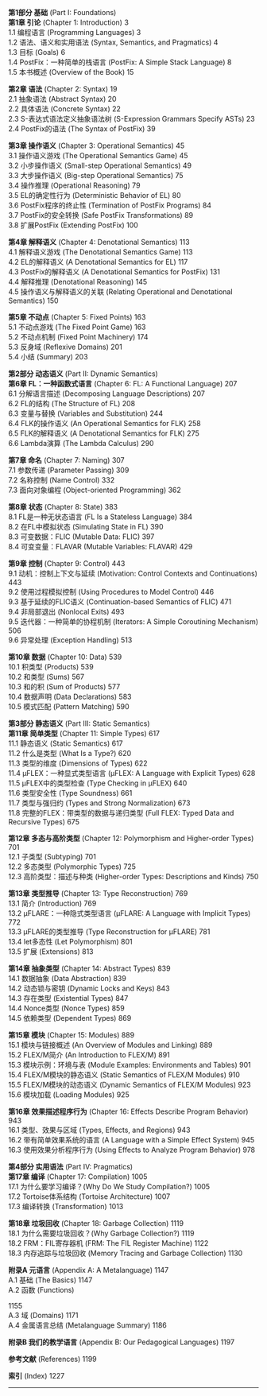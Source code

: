 





**第1部分 基础** (Part I: Foundations)  
**第1章 引论** (Chapter 1: Introduction) 3  
1.1 编程语言 (Programming Languages) 3  
1.2 语法、语义和实用语法 (Syntax, Semantics, and Pragmatics) 4  
1.3 目标 (Goals) 6  
1.4 PostFix：一种简单的栈语言 (PostFix: A Simple Stack Language) 8  
1.5 本书概述 (Overview of the Book) 15  

**第2章 语法** (Chapter 2: Syntax) 19  
2.1 抽象语法 (Abstract Syntax) 20  
2.2 具体语法 (Concrete Syntax) 22  
2.3 S-表达式语法定义抽象语法树 (S-Expression Grammars Specify ASTs) 23  
2.4 PostFix的语法 (The Syntax of PostFix) 39  

**第3章 操作语义** (Chapter 3: Operational Semantics) 45  
3.1 操作语义游戏 (The Operational Semantics Game) 45  
3.2 小步操作语义 (Small-step Operational Semantics) 49  
3.3 大步操作语义 (Big-step Operational Semantics) 75  
3.4 操作推理 (Operational Reasoning) 79  
3.5 EL的确定性行为 (Deterministic Behavior of EL) 80  
3.6 PostFix程序的终止性 (Termination of PostFix Programs) 84  
3.7 PostFix的安全转换 (Safe PostFix Transformations) 89  
3.8 扩展PostFix (Extending PostFix) 100  

**第4章 解释语义** (Chapter 4: Denotational Semantics) 113  
4.1 解释语义游戏 (The Denotational Semantics Game) 113  
4.2 EL的解释语义 (A Denotational Semantics for EL) 117  
4.3 PostFix的解释语义 (A Denotational Semantics for PostFix) 131  
4.4 解释推理 (Denotational Reasoning) 145  
4.5 操作语义与解释语义的关联 (Relating Operational and Denotational Semantics) 150  

**第5章 不动点** (Chapter 5: Fixed Points) 163  
5.1 不动点游戏 (The Fixed Point Game) 163  
5.2 不动点机制 (Fixed Point Machinery) 174  
5.3 反身域 (Reflexive Domains) 201  
5.4 小结 (Summary) 203  

**第2部分 动态语义** (Part II: Dynamic Semantics)  
**第6章 FL：一种函数式语言** (Chapter 6: FL: A Functional Language) 207  
6.1 分解语言描述 (Decomposing Language Descriptions) 207  
6.2 FL的结构 (The Structure of FL) 208  
6.3 变量与替换 (Variables and Substitution) 244  
6.4 FLK的操作语义 (An Operational Semantics for FLK) 258  
6.5 FLK的解释语义 (A Denotational Semantics for FLK) 275  
6.6 Lambda演算 (The Lambda Calculus) 290  

**第7章 命名** (Chapter 7: Naming) 307  
7.1 参数传递 (Parameter Passing) 309  
7.2 名称控制 (Name Control) 332  
7.3 面向对象编程 (Object-oriented Programming) 362  

**第8章 状态** (Chapter 8: State) 383  
8.1 FL是一种无状态语言 (FL Is a Stateless Language) 384  
8.2 在FL中模拟状态 (Simulating State in FL) 390  
8.3 可变数据：FLIC (Mutable Data: FLIC) 397  
8.4 可变变量：FLAVAR (Mutable Variables: FLAVAR) 429  

**第9章 控制** (Chapter 9: Control) 443  
9.1 动机：控制上下文与延续 (Motivation: Control Contexts and Continuations) 443  
9.2 使用过程模拟控制 (Using Procedures to Model Control) 446  
9.3 基于延续的FLIC语义 (Continuation-based Semantics of FLIC) 471  
9.4 非局部退出 (Nonlocal Exits) 493  
9.5 迭代器：一种简单的协程机制 (Iterators: A Simple Coroutining Mechanism) 506  
9.6 异常处理 (Exception Handling) 513  

**第10章 数据** (Chapter 10: Data) 539  
10.1 积类型 (Products) 539  
10.2 和类型 (Sums) 567  
10.3 和的积 (Sum of Products) 577  
10.4 数据声明 (Data Declarations) 583  
10.5 模式匹配 (Pattern Matching) 590  

**第3部分 静态语义** (Part III: Static Semantics)  
**第11章 简单类型** (Chapter 11: Simple Types) 617  
11.1 静态语义 (Static Semantics) 617  
11.2 什么是类型 (What Is a Type?) 620  
11.3 类型的维度 (Dimensions of Types) 622  
11.4 μFLEX：一种显式类型语言 (μFLEX: A Language with Explicit Types) 628  
11.5 μFLEX中的类型检查 (Type Checking in μFLEX) 640  
11.6 类型安全性 (Type Soundness) 661  
11.7 类型与强归约 (Types and Strong Normalization) 673  
11.8 完整的FLEX：带类型的数据与递归类型 (Full FLEX: Typed Data and Recursive Types) 675  

**第12章 多态与高阶类型** (Chapter 12: Polymorphism and Higher-order Types) 701  
12.1 子类型 (Subtyping) 701  
12.2 多态类型 (Polymorphic Types) 725  
12.3 高阶类型：描述与种类 (Higher-order Types: Descriptions and Kinds) 750  

**第13章 类型推导** (Chapter 13: Type Reconstruction) 769  
13.1 简介 (Introduction) 769  
13.2 μFLARE：一种隐式类型语言 (μFLARE: A Language with Implicit Types) 772  
13.3 μFLARE的类型推导 (Type Reconstruction for μFLARE) 781  
13.4 let多态性 (Let Polymorphism) 801  
13.5 扩展 (Extensions) 813  

**第14章 抽象类型** (Chapter 14: Abstract Types) 839  
14.1 数据抽象 (Data Abstraction) 839  
14.2 动态锁与密钥 (Dynamic Locks and Keys) 843  
14.3 存在类型 (Existential Types) 847  
14.4 Nonce类型 (Nonce Types) 859  
14.5 依赖类型 (Dependent Types) 869  

**第15章 模块** (Chapter 15: Modules) 889  
15.1 模块与链接概述 (An Overview of Modules and Linking) 889  
15.2 FLEX/M简介 (An Introduction to FLEX/M) 891  
15.3 模块示例：环境与表 (Module Examples: Environments and Tables) 901  
15.4 FLEX/M模块的静态语义 (Static Semantics of FLEX/M Modules) 910  
15.5 FLEX/M模块的动态语义 (Dynamic Semantics of FLEX/M Modules) 923  
15.6 模块加载 (Loading Modules) 925  

**第16章 效果描述程序行为** (Chapter 16: Effects Describe Program Behavior) 943  
16.1 类型、效果与区域 (Types, Effects, and Regions) 943  
16.2 带有简单效果系统的语言 (A Language with a Simple Effect System) 945  
16.3 使用效果分析程序行为 (Using Effects to Analyze Program Behavior) 978  

**第4部分 实用语法** (Part IV: Pragmatics)  
**第17章 编译** (Chapter 17: Compilation) 1005  
17.1 为什么要学习编译？(Why Do We Study Compilation?) 1005  
17.2 Tortoise体系结构 (Tortoise Architecture) 1007  
17.3 编译转换 (Transformation) 1013  

**第18章 垃圾回收** (Chapter 18: Garbage Collection) 1119  
18.1 为什么需要垃圾回收？(Why Garbage Collection?) 1119  
18.2 FRM：FIL寄存器机 (FRM: The FIL Register Machine) 1122  
18.3 内存追踪与垃圾回收 (Memory Tracing and Garbage Collection) 1130  

**附录A 元语言** (Appendix A: A Metalanguage) 1147  
A.1 基础 (The Basics) 1147  
A.2 函数 (Functions)

 1155  
A.3 域 (Domains) 1171  
A.4 金属语言总结 (Metalanguage Summary) 1186  

**附录B 我们的教学语言** (Appendix B: Our Pedagogical Languages) 1197  

**参考文献** (References) 1199  

**索引** (Index) 1227  

---


